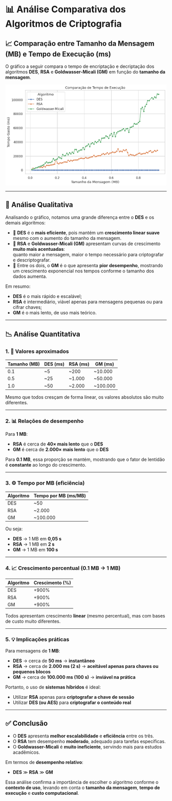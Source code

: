 # 📊 Análise Comparativa dos Algoritmos de Criptografia

## 📈 Comparação entre Tamanho da Mensagem (MB) e Tempo de Execução (ms)

O gráfico a seguir compara o tempo de encriptação e decriptação dos algoritmos **DES**, **RSA** e **Goldwasser-Micali (GM)** em função do **tamanho da mensagem**.

![Gráfico comparativo](resultado.png)

---

## 🧠 Análise Qualitativa

Analisando o gráfico, notamos uma grande diferença entre o **DES** e os demais algoritmos:

- 🔹 **DES** é o **mais eficiente**, pois mantém um **crescimento linear suave** mesmo com o aumento do tamanho da mensagem.
- 🔹 **RSA** e **Goldwasser-Micali (GM)** apresentam curvas de crescimento **muito mais acentuadas**:  
  quanto maior a mensagem, maior o tempo necessário para criptografar e descriptografar.
- 🔹 Entre os dois, o **GM** é o que apresenta **pior desempenho**, mostrando um crescimento exponencial nos tempos conforme o tamanho dos dados aumenta.

Em resumo:
- **DES** é o mais rápido e escalável;
- **RSA** é intermediário, viável apenas para mensagens pequenas ou para cifrar chaves;
- **GM** é o mais lento, de uso mais teórico.

---

## 📉 Análise Quantitativa

### 1. 🧾 Valores aproximados

| Tamanho (MB) | DES (ms) | RSA (ms) | GM (ms) |
|--------------|-----------|----------|---------|
| 0.1          | ~5        | ~200     | ~10.000 |
| 0.5          | ~25       | ~1.000   | ~50.000 |
| 1.0          | ~50       | ~2.000   | ~100.000 |

Mesmo que todos cresçam de forma linear, os valores absolutos são muito diferentes.

---

### 2. 📊 Relações de desempenho

Para **1 MB**:
- **RSA** é cerca de **40× mais lento** que o **DES**  
- **GM** é cerca de **2.000× mais lento** que o **DES**

Para **0.1 MB**, essa proporção se mantém, mostrando que o fator de lentidão é **constante** ao longo do crescimento.

---

### 3. ⚙️ Tempo por MB (eficiência)

| Algoritmo | Tempo por MB (ms/MB) |
|------------|------------------------|
| DES        | ~50                   |
| RSA        | ~2.000                |
| GM         | ~100.000              |

Ou seja:
- **DES** → 1 MB em **0,05 s**
- **RSA** → 1 MB em **2 s**
- **GM** → 1 MB em **100 s**

---

### 4. 📈 Crescimento percentual (0.1 MB → 1 MB)

| Algoritmo | Crescimento (%) |
|------------|------------------|
| DES        | +900%            |
| RSA        | +900%            |
| GM         | +900%            |

Todos apresentam crescimento **linear** (mesmo percentual), mas com bases de custo muito diferentes.

---

### 5. 💡 Implicações práticas

Para mensagens de **1 MB**:
- **DES** → cerca de **50 ms** → **instantâneo**
- **RSA** → cerca de **2.000 ms (2 s)** → **aceitável apenas para chaves ou pequenos blocos**
- **GM** → cerca de **100.000 ms (100 s)** → **inviável na prática**

Portanto, o uso de **sistemas híbridos** é ideal:
- Utilizar **RSA** apenas para **criptografar a chave de sessão**
- Utilizar **DES (ou AES)** para **criptografar o conteúdo real**

---

## ✅ Conclusão

- O **DES** apresenta **melhor escalabilidade** e **eficiência** entre os três.
- O **RSA** tem desempenho **moderado**, adequado para tarefas específicas.
- O **Goldwasser-Micali** é **muito ineficiente**, servindo mais para estudos acadêmicos.

Em termos de **desempenho relativo**:
- **DES** ≫ **RSA** ≫ **GM**

Essa análise confirma a importância de escolher o algoritmo conforme o **contexto de uso**, levando em conta o **tamanho da mensagem**, **tempo de execução** e **custo computacional**.
